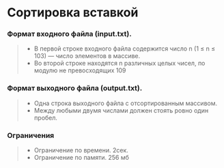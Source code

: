 # Сортировка вставкой
### Формат входного файла (input.txt).
> - В первой строке входного файла содержится число n (1 ≤ n ≤ 103) — число элементов в массиве. 
> - Во второй строке находятся n различных целых чисел, по модулю не превосходящих
109

### Формат выходного файла (output.txt). 
> - Одна строка выходного файла с отсортированным массивом. 
> - Между любыми двумя числами должен стоять ровно один пробел.

### Ограничения
> - Ограничение по времени. 2сек.
> - Ограничение по памяти. 256 мб